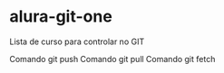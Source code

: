 # alura-git-one
Lista de curso para controlar no GIT 


Comando git    push 
Comando git pull 
Comando git fetch 

